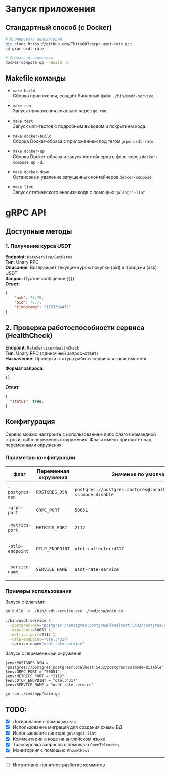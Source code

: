 # Запуск приложения

## Стандартный способ (с Docker)

```bash
# Клонировать репозиторий
git clone https://github.com/Tbits007/grpc-usdt-rate.git
cd grpc-usdt-rate

# Собрать и запустить
docker-compose up --build -d
```

## Makefile команды

- `make build`  
  Сборка приложения, создаёт бинарный файл `./bin/usdt-service`.

- `make run`  
  Запуск приложения локально через `go run`.

- `make test`  
  Запуск unit-тестов с подробным выводом и покрытием кода.

- `make docker-build`  
  Сборка Docker-образа с приложением под тегом `grpc-usdt-rate`.

- `make docker-up`  
  Сборка Docker-образа и запуск контейнеров в фоне через `docker-compose up -d`.

- `make docker-down`  
  Остановка и удаление запущенных контейнеров `docker-compose`.

- `make lint`  
  Запуск статического анализа кода с помощью `golangci-lint`.

# gRPC API

## Доступные методы

### 1. Получение курса USDT
**Endpoint**: `RateService/GetRates`  
**Тип**: Unary RPC  
**Описание**: Возвращает текущие курсы покупки (bid) и продажи (ask) USDT  
**Запрос**: Пустое сообщение (`{}`)  
**Ответ**: 
```json
{
    "ask": 78.76,
    "bid": 78.7,
    "timestamp": "1753304472"
}
```

## 2. Проверка работоспособности сервиса (HealthCheck)

**Endpoint**: `RateService/HealthCheck`  
**Тип**: Unary RPC (одиночный запрос-ответ)  
**Назначение**: Проверка статуса работы сервиса и зависимостей  

**Формат запроса**:
```json
{}
```
**Ответ**: 
```json
{
  "status": true,
}
```

## Конфигурация

Сервис можно настроить с использованием либо флагов командной строки, либо переменных окружения. Флаги имеют приоритет над переменными окружения.

### Параметры конфигурации

| Флаг            | Переменная окружения | Значение по умолчанию                              | Описание                               |
|-----------------|-----------------------|----------------------------------------------------|----------------------------------------|
| `-postgres-dsn` | `POSTGRES_DSN`        | `postgres://postgres:postgres@localhost:5432/postgres?sslmode=disable` | Строка подключения к PostgreSQL |
| `-grpc-port`    | `GRPC_PORT`           | `50051`                                            | Порт gRPC сервера                     |
| `-metrics-port` | `METRICS_PORT`        | `2112`                                             | Порт сервера метрик                   |
| `-otlp-endpoint`| `OTLP_ENDPOINT`       | `otel-collector:4317`                              | Endpoint OTLP коллектора               |
| `-service-name` | `SERVICE_NAME`        | `usdt-rate-service`                                | Имя сервиса для трейсинга              |

### Примеры использования

Запуск с флагами:
```bash
go build -o ./bin/usdt-service.exe ./cmd/app/main.go

./bin/usdt-service \
  -postgres-dsn="postgres://postgres:postgres@localhost:5432/postgres?sslmode=disable" \
  -grpc-port=50051 \
  -metrics-port=2112 \
  -otlp-endpoint="otel:4317"
  -service-name="usdt-rate-service"
```

Запуск с переменными окружения:
```
$env:POSTGRES_DSN = "postgres://postgres:postgres@localhost:5432/postgres?sslmode=disable"
$env:GRPC_PORT = "50051"
$env:METRICS_PORT = "2112"
$env:OTLP_ENDPOINT = "otel:4317"
$env:SERVICE_NAME = "usdt-rate-service"

go run ./cmd/app/main.go
```

## TODO:

- [x] Логирование с помощью `zap`
- [x] Использование миграций для создания схемы БД
- [x] Использование линтера `golangci-lint`
- [x] Комментарии в коде на английском языке
- [x] Трассировка запросов с помощью `OpenTelemetry`
- [x] Мониторинг с помощью `Prometheus`

---

- [ ] Интуитивно-понятное разбитие коммитов
